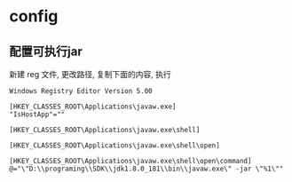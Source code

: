 # config

## 配置可执行jar

新建 reg 文件, 更改路径, 复制下面的内容, 执行

```reg
Windows Registry Editor Version 5.00

[HKEY_CLASSES_ROOT\Applications\javaw.exe]
"IsHostApp"=""

[HKEY_CLASSES_ROOT\Applications\javaw.exe\shell]

[HKEY_CLASSES_ROOT\Applications\javaw.exe\shell\open]

[HKEY_CLASSES_ROOT\Applications\javaw.exe\shell\open\command]
@="\"D:\\programing\\SDK\\jdk1.8.0_181\\bin\\javaw.exe\" -jar \"%1\""
```
